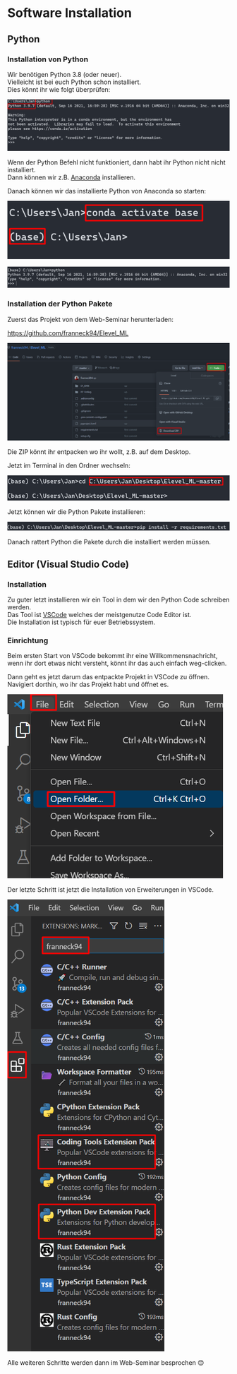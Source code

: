 # Software Installation

## Python

### Installation von Python

Wir benötigen Python 3.8 (oder neuer).  
Vielleicht ist bei euch Python schon installiert.  
Dies könnt ihr wie folgt überprüfen:

![alt](./media/py.png)

Wenn der Python Befehl nicht funktioniert, dann habt ihr Python nicht nicht installiert.  
Dann können wir z.B. [Anaconda](https://www.anaconda.com/products/distribution) installieren.

Danach können wir das installierte Python von Anaconda so starten:

![alt](./media/conda.png)

![alt](./media/py2.png)

### Installation der Python Pakete

Zuerst das Projekt von dem Web-Seminar herunterladen:

<https://github.com/franneck94/Elevel_ML>

![alt](./media/github.png)

Die ZIP könnt ihr entpacken wo ihr wollt, z.B. auf dem Desktop.

Jetzt im Terminal in den Ordner wechseln:

![alt](./media/desktop.png)

Jetzt können wir die Python Pakete installieren:

![alt](./media/pip.png)

Danach rattert Python die Pakete durch die installiert werden müssen.

## Editor (Visual Studio Code)

### Installation

Zu guter letzt installieren wir ein Tool in dem wir den Python Code schreiben werden.  
Das Tool ist [VSCode](https://code.visualstudio.com/) welches der meistgenutze Code Editor ist.  
Die Installation ist typisch für euer Betriebssystem.  

### Einrichtung

Beim ersten Start von VSCode bekommt ihr eine Willkommensnachricht, wenn ihr dort etwas nicht versteht, könnt ihr das auch einfach weg-clicken.

Dann geht es jetzt darum das entpackte Projekt in VSCode zu öffnen.
Navigiert dorthin, wo ihr das Projekt habt und öffnet es.

![alt](./media/folder.png)

Der letzte Schritt ist jetzt die Installation von Erweiterungen in VSCode.

![alt](./media/ext.png)

Alle weiteren Schritte werden dann im Web-Seminar besprochen 😊
